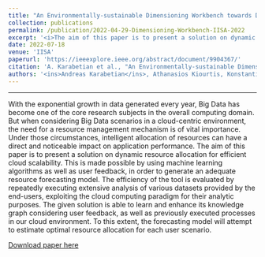 ```yaml
---
title: "An Environmentally-sustainable Dimensioning Workbench towards Dynamic Resource Allocation in Cloud-computing Environments"
collection: publications
permalink: /publication/2022-04-29-Dimensioning-Workbench-IISA-2022
excerpt: '<i>The aim of this paper is to present a solution on dynamic resource allocation for efficient cloud scalability.</i>'
date: 2022-07-18
venue: 'IISA'
paperurl: 'https://ieeexplore.ieee.org/abstract/document/9904367/'
citation: 'A. Karabetian et al., "An Environmentally-sustainable Dimensioning Workbench towards Dynamic Resource Allocation in Cloud-computing Environments," 2022 13th International Conference on Information, Intelligence, Systems & Applications (IISA), 2022, pp. 1-4, doi: 10.1109/IISA56318.2022.9904367.'
authors: '<ins>Andreas Karabetian</ins>, Athanasios Kiourtis, Konstantinos Voulgaris, Panagiotis Karamolegkos, Yannis Poulakis, Argyro Mavrogiorgou, Dimosthenis Kyriazis'
---
```

<hr>
With the exponential growth in data generated
every year, Big Data has become one of the core research
subjects in the overall computing domain. But when considering
Big Data scenarios in a cloud-centric environment, the need for
a resource management mechanism is of vital importance.
Under those circumstances, intelligent allocation of resources
can have a direct and noticeable impact on application
performance. The aim of this paper is to present a solution on
dynamic resource allocation for efficient cloud scalability. This
is made possible by using machine learning algorithms as well
as user feedback, in order to generate an adequate resource
forecasting model. The efficiency of the tool is evaluated by
repeatedly executing extensive analysis of various datasets
provided by the end-users, exploiting the cloud computing
paradigm for their analytic purposes. The given solution is able
to learn and enhance its knowledge graph considering user
feedback, as well as previously executed processes in our cloud
environment. To this extent, the forecasting model will attempt
to estimate optimal resource allocation for each user scenario.

[Download paper here](https://adreaskar.github.io/files/IISA_2022.pdf)